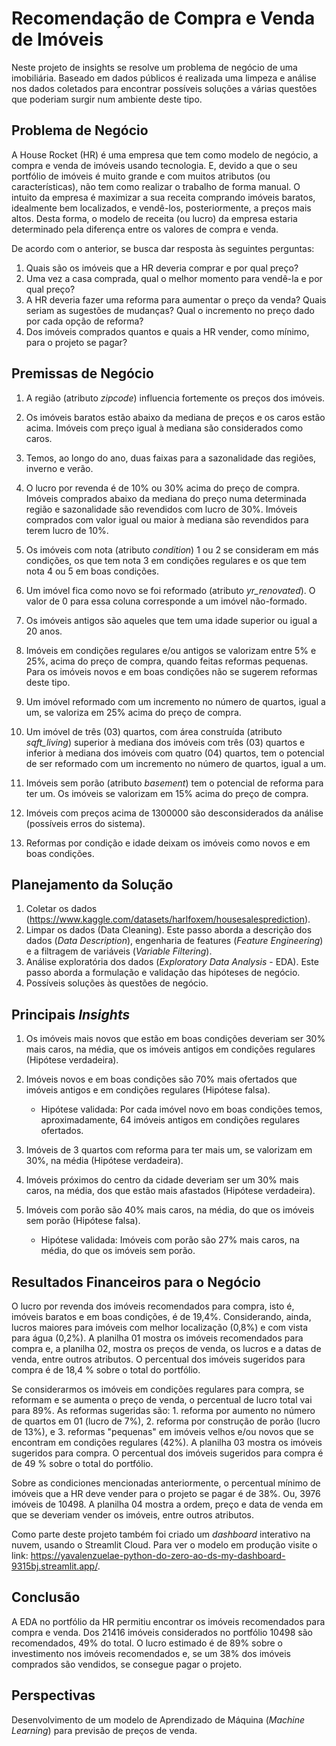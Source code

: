 # Recomendação de Compra e Venda de Imóveis

Neste projeto de insights se resolve um problema de negócio de uma imobiliária. Baseado em dados públicos é realizada uma limpeza e análise nos dados coletados para encontrar possíveis soluções a várias questões que poderiam surgir num ambiente deste tipo.  

## Problema de Negócio

A House Rocket (HR) é uma empresa que tem como modelo de negócio, a compra e venda de imóveis usando tecnologia. E, devido a que o seu portfólio de imóveis é muito grande e com muitos atributos (ou características), não tem como realizar o trabalho de forma manual. O intuito da empresa é maximizar a sua receita comprando imóveis baratos, idealmente bem localizados, e vendê-los, posteriormente, a preços mais altos. Desta forma, o modelo de receita (ou lucro) da empresa estaria determinado pela diferença entre os valores de compra e venda. 

De acordo com o anterior, se busca dar resposta às seguintes perguntas:

1. Quais são os imóveis que a HR deveria comprar e por qual preço?
2. Uma vez a casa comprada, qual o melhor momento para vendê-la e por qual preço?
3. A HR deveria fazer uma reforma para aumentar o preço da venda? Quais seriam as sugestões de mudanças? Qual o incremento no preço dado por cada opção de reforma?
4. Dos imóveis comprados quantos e quais a HR vender, como mínimo, para o projeto se pagar?

## Premissas de Negócio

 1. A região (atributo *zipcode*) influencia fortemente os preços dos imóveis.
 
 2. Os imóveis baratos estão abaixo da mediana de preços e os caros estão acima. Imóveis com preço igual à mediana são considerados como caros.
 
 3. Temos, ao longo do ano, duas faixas para a sazonalidade das regiões, inverno e verão.    
   
 4. O lucro por revenda é de 10% ou 30% acima do preço de compra. Imóveis comprados abaixo da mediana do preço numa determinada região e sazonalidade são revendidos com lucro de 30%. Imóveis comprados com valor igual ou maior à mediana são revendidos para terem lucro de 10%.

 5. Os imóveis com nota (atributo *condition*) 1 ou 2 se consideram em más condições, os que tem nota 3 em condições regulares e os que tem nota 4 ou 5 em boas condições.

 6. Um imóvel fica como novo se foi reformado (atributo *yr_renovated*). O valor de 0 para essa coluna corresponde a um imóvel não-formado.
    
 7. Os imóveis antigos são aqueles que tem uma idade superior ou igual a 20 anos.

 8. Imóveis em condições regulares e/ou antigos se valorizam entre 5% e 25%, acima do preço de compra, quando feitas reformas pequenas. Para os imóveis novos e em boas condições não se sugerem reformas deste tipo.
    
 9. Um imóvel reformado com um incremento no número de quartos, igual a um, se valoriza em 25% acima do preço de compra.
    
 10. Um imóvel de três (03) quartos, com área construída (atributo *sqft_living*) superior à mediana dos imóveis com três (03) quartos e inferior à mediana dos imóveis com quatro (04) quartos, tem o potencial de ser reformado com um incremento no número de quartos, igual a um.
    
 11. Imóveis sem porão (atributo *basement*) tem o potencial de reforma para ter um. Os imóveis se valorizam em 15% acima do preço de compra.
 
 12. Imóveis com preços acima de 1300000 são desconsiderados da análise (possíveis erros do sistema).

 13. Reformas por condição e idade deixam os imóveis como novos e em boas condições.
 
## Planejamento da Solução

1. Coletar os dados (https://www.kaggle.com/datasets/harlfoxem/housesalesprediction).
2. Limpar os dados (Data Cleaning). Este passo aborda a descrição dos dados (*Data Description*), engenharia de features (*Feature Engineering*) e a filtragem de variáveis (*Variable Filtering*).
3. Análise exploratória dos dados (*Exploratory Data Analysis* - EDA). Este passo aborda a formulação e validação das hipóteses de negócio.
4. Possíveis soluções às questões de negócio. 

## Principais *Insights*

1. Os imóveis mais novos que estão em boas condições deveriam ser 30% mais caros, na média, que os imóveis antigos em condições regulares (Hipótese verdadeira).

2. Imóveis novos e em boas condições são 70% mais ofertados que imóveis antigos e em condições regulares (Hipótese falsa).
   - Hipótese validada: Por cada imóvel novo em boas condições temos, aproximadamente, 64 imóveis antigos em condições regulares ofertados.

3. Imóveis de 3 quartos com reforma para ter mais um, se valorizam em 30%, na média (Hipótese verdadeira).

4. Imóveis próximos do centro da cidade deveriam ser um 30% mais caros, na média, dos que estão mais afastados (Hipótese verdadeira).   

5. Imóveis com porão são 40% mais caros, na média, do que os imóveis sem porão (Hipótese falsa).
   - Hipótese validada: Imóveis com porão são 27% mais caros, na média, do que os imóveis sem porão.

## Resultados Financeiros para o Negócio

O lucro por revenda dos imóveis recomendados para compra, isto é, imóveis baratos e em boas condições, é de 19,4%. Considerando, ainda, lucros maiores para imóveis com melhor localização (0,8%) e com vista para água (0,2%). A planilha 01 mostra os imóveis recomendados para compra e, a planilha 02, mostra os preços de venda, os lucros e a datas de venda, entre outros atributos. O percentual dos imóveis sugeridos para compra é de 18,4 % sobre o total do portfólio.

Se considerarmos os imóveis em condições regulares para compra, se reformam e se aumenta o preço de venda, o percentual de lucro total vai para 89%. As reformas sugeridas são: 1. reforma por aumento no número de quartos em 01 (lucro de 7%), 2. reforma por construção de porão (lucro de 13%), e 3. reformas "pequenas" em imóveis velhos e/ou novos que se encontram em condições regulares (42%). A planilha 03 mostra os imóveis sugeridos para compra. O percentual dos imóveis sugeridos para compra é de 49 % sobre o total do portfólio.

Sobre as condiciones mencionadas anteriormente, o percentual mínimo de imóveis que a HR deve vender para o projeto se pagar é de 38%. Ou, 3976 imóveis de 10498. A planilha 04 mostra a ordem, preço e data de venda em que se deveriam vender os imóveis, entre outros atributos.

Como parte deste projeto também foi criado um *dashboard* interativo na nuvem, usando o Streamlit Cloud. Para ver o modelo em produção visite o link: https://yavalenzuelae-python-do-zero-ao-ds-my-dashboard-9315bj.streamlit.app/.   

## Conclusão

A EDA no portfólio da HR permitiu encontrar os imóveis recomendados para compra e venda. Dos 21416 imóveis considerados no portfólio 10498 são recomendados, 49% do total. O lucro estimado é de 89% sobre o investimento nos imóveis recomendados e, se um 38% dos imóveis comprados são vendidos, se consegue pagar o projeto.

## Perspectivas

Desenvolvimento de um modelo de Aprendizado de Máquina (*Machine Learning*) para previsão de preços de venda.    
